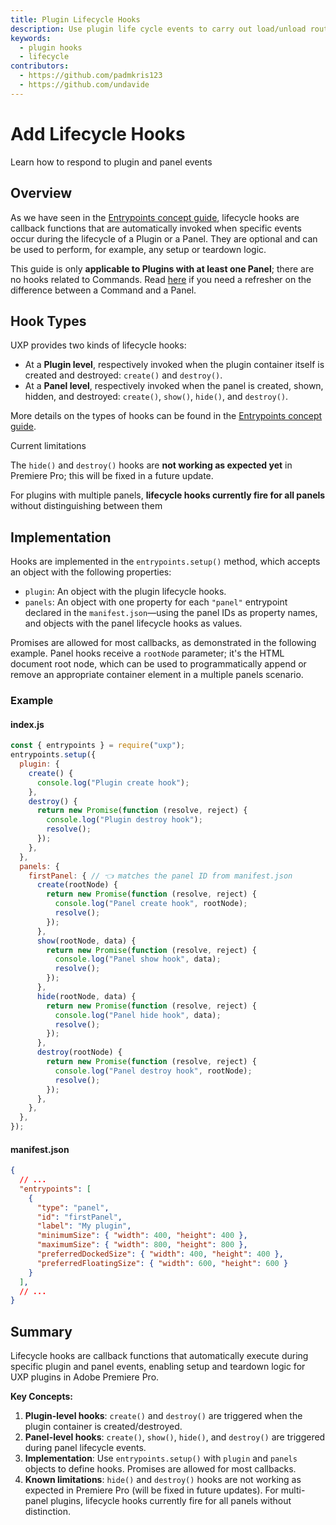 ```yaml
---
title: Plugin Lifecycle Hooks
description: Use plugin life cycle events to carry out load/unload routines
keywords:
  - plugin hooks
  - lifecycle
contributors:
  - https://github.com/padmkris123
  - https://github.com/undavide
---
```


# Add Lifecycle Hooks

Learn how to respond to plugin and panel events

## Overview

As we have seen in the [Entrypoints concept guide](../../concepts/entrypoints/index.md#plugin-lifecycle-hooks), lifecycle hooks are callback functions that are automatically invoked when specific events occur during the lifecycle of a Plugin or a Panel. They are optional and can be used to perform, for example, any setup or teardown logic.

<InlineAlert variant="info" slots="text"/>

This guide is only **applicable to Plugins with at least one Panel**; there are no hooks related to Commands. Read [here](../../concepts/panels-and-commands/index.md#key-differences) if you need a refresher on the difference between a Command and a Panel.

## Hook Types

UXP provides two kinds of lifecycle hooks:

- At a **Plugin level**, respectively invoked when the plugin container itself is created and destroyed: `create()` and `destroy()`.
- At a **Panel level**, respectively invoked when the panel is created, shown, hidden, and destroyed: `create()`, `show()`, `hide()`, and `destroy()`.

More details on the types of hooks can be found in the [Entrypoints concept guide](../../concepts/entrypoints/index.md#plugin-lifecycle-hooks).

<InlineAlert variant="error" slots="header, text, text2" />

Current limitations

The `hide()` and `destroy()` hooks are **not working as expected yet** in Premiere Pro; this will be fixed in a future update.

For plugins with multiple panels, **lifecycle hooks currently fire for all panels** without distinguishing between them

## Implementation

Hooks are implemented in the `entrypoints.setup()` method, which accepts an object with the following properties:

- `plugin`: An object with the plugin lifecycle hooks.
- `panels`: An object with one property for each `"panel"` entrypoint declared in the `manifest.json`—using the panel IDs as property names, and objects with the panel lifecycle hooks as values.

Promises are allowed for most callbacks, as demonstrated in the following example. Panel hooks receive a `rootNode` parameter; it's the HTML document root node, which can be used to programmatically append or remove an appropriate container element in a multiple panels scenario.

### Example

<CodeBlock slots="heading, code" repeat="2" languages="JavaScript, JSON" />

#### index.js

```js
const { entrypoints } = require("uxp");
entrypoints.setup({
  plugin: {
    create() {
      console.log("Plugin create hook");
    },
    destroy() {
      return new Promise(function (resolve, reject) {
        console.log("Plugin destroy hook");
        resolve();
      });
    },
  },
  panels: {
    firstPanel: { // 👈 matches the panel ID from manifest.json
      create(rootNode) {
        return new Promise(function (resolve, reject) {
          console.log("Panel create hook", rootNode);
          resolve();
        });
      },
      show(rootNode, data) {
        return new Promise(function (resolve, reject) {
          console.log("Panel show hook", data);
          resolve();
        });
      },
      hide(rootNode, data) {
        return new Promise(function (resolve, reject) {
          console.log("Panel hide hook", data);
          resolve();
        });
      },
      destroy(rootNode) {
        return new Promise(function (resolve, reject) {
          console.log("Panel destroy hook", rootNode);
          resolve();
        });
      },
    },
  },
});

```

#### manifest.json

```json
{
  // ...
  "entrypoints": [
    {
      "type": "panel",
      "id": "firstPanel",
      "label": "My plugin",
      "minimumSize": { "width": 400, "height": 400 },
      "maximumSize": { "width": 800, "height": 800 },
      "preferredDockedSize": { "width": 400, "height": 400 },
      "preferredFloatingSize": { "width": 600, "height": 600 }
    }
  ],
  // ...
}
```

## Summary

Lifecycle hooks are callback functions that automatically execute during specific plugin and panel events, enabling setup and teardown logic for UXP plugins in Adobe Premiere Pro.

**Key Concepts:**

1. **Plugin-level hooks**: `create()` and `destroy()` are triggered when the plugin container is created/destroyed.
2. **Panel-level hooks**: `create()`, `show()`, `hide()`, and `destroy()` are triggered during panel lifecycle events.
3. **Implementation**: Use `entrypoints.setup()` with `plugin` and `panels` objects to define hooks. Promises are allowed for most callbacks.
4. **Known limitations**: `hide()` and `destroy()` hooks are not working as expected in Premiere Pro (will be fixed in future updates). For multi-panel plugins, lifecycle hooks currently fire for all panels without distinction.
